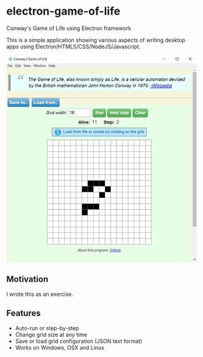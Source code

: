 # electron-game-of-life
Conway's Game of Life using Electron framework

This is a simple application showing various aspects of writing 
desktop apps using Electron/HTML5/CSS/NodeJS/Javascript.

<img src='gof-demo.png' width='500px' />

## Motivation
I wrote this as an exercise.

## Features
- Auto-run or step-by-step
- Change grid size at any time
- Save or load grid configuration (JSON text format)
- Works on Windows, OSX and Linux

